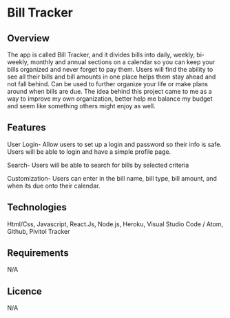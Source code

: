 <h1>Bill Tracker</h1>

<h2>Overview</h2>
<p>The app is called Bill Tracker, and it divides bills into daily, weekly, bi-weekly, monthly and annual sections on a calendar so you can keep your bills organized and never forget to pay them. Users will find the ability to see all their bills and bill amounts in one place helps them stay ahead and not fall behind. Can be used to further organize your life or make plans around when bills are due. The idea behind this project came to me as a way to improve my own organization, better help me balance my budget and seem like something others might enjoy as well.</p>

<h2>Features</h2>
<p>User Login- Allow users to set up a login and password so their info is safe. Users will be able to login and have a simple profile page.</p>

<p>Search- Users will be able to search for bills by selected criteria</p>

<p>Customization- Users can enter in the bill name, bill type, bill amount, and when its due onto their calendar.</p>

<h2>Technologies</h2>
<p>Html/Css, Javascript, React.Js, Node.js, Heroku, Visual Studio Code / Atom, Github, Pivitol Tracker</p>

<h2>Requirements</h2>
<p>N/A</p>

<h2>Licence</h2>
<p>N/A</p>